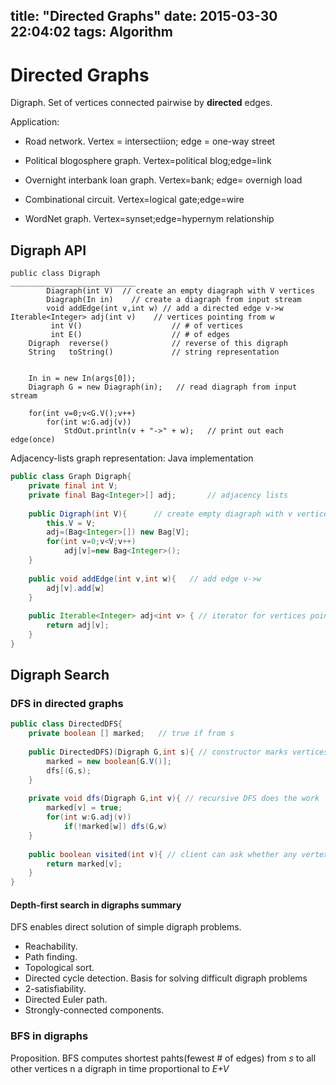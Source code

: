 title: "Directed Graphs"
date: 2015-03-30 22:04:02
tags: Algorithm
---

Directed Graphs
===

Digraph. Set of vertices connected pairwise by **directed** edges.

Application: 

- Road network. Vertex = intersectiion; edge = one-way street

- Political blogosphere graph. Vertex=political blog;edge=link

- Overnight interbank loan graph. Vertex=bank; edge= overnigh load

- Combinational circuit. Vertex=logical gate;edge=wire

- WordNet graph. Vertex=synset;edge=hypernym relationship

## Digraph API

```
public class Digraph
____________________________
		Diagraph(int V)	 // create an empty diagraph with V vertices
		Diagraph(In in)    // create a diagraph from input stream
		void addEdge(int v,int w) // add a directed edge v->w
Iterable<Integer> adj(int v)	// vertices pointing from w
		 int V()					// # of vertices
		 int E()					// # of edges
	Digraph  reverse()				// reverse of this digraph
	String   toString()				// string representation
	
	
	In in = new In(args[0]);
	Diagraph G = new Diagraph(in);   // read diagraph from input stream
	
	for(int v=0;v<G.V();v++)
		for(int w:G.adj(v))
			StdOut.println(v + "->" + w);	// print out each edge(once) 			 
```

Adjacency-lists graph representation: Java implementation

```java
public class Graph Digraph{
	private final int V;
	private final Bag<Integer>[] adj;		// adjacency lists
	
	public Digraph(int V){		// create empty diagraph with v vertices
		this.V = V;
		adj=(Bag<Integer>[]) new Bag[V];
		for(int v=0;v<V;v++)
			adj[v]=new Bag<Integer>();
	}	
	
	public void addEdge(int v,int w){   // add edge v->w
		adj[v].add[w]
	}
	
	public Iterable<Integer> adj<int v> { // iterator for vertices pointing from v
		return adj[v];		
	}
}
```

## Digraph Search

### DFS in directed graphs

``` java
public class DirectedDFS{
	private boolean [] marked;   // true if from s 
	
	public DirectedDFS)(Digraph G,int s){ // constructor marks vertices reachable from s
		marked = new boolean[G.V()];
		dfs[(G,s);
	}
	
	private void dfs(Digraph G,int v){ // recursive DFS does the work
		marked[v] = true;
		for(int w:G.adj(v))
			if(!marked[w]) dfs(G,w)			
	}
	
	public boolean visited(int v){ // client can ask whether any vertex is reachable from s
		return marked[v];
	}
}
```

#### Depth-first search in digraphs summary 

DFS enables direct solution of simple digraph problems.
- Reachability.
- Path finding.
- Topological sort.
- Directed cycle detection.
Basis for solving difficult digraph problems
- 2-satisfiability.
- Directed Euler path.
- Strongly-connected components.

### BFS in digraphs

Proposition. BFS computes shortest pahts(fewest # of edges) from *s* to all other vertices n a digraph in time proportional to *E+V* 

